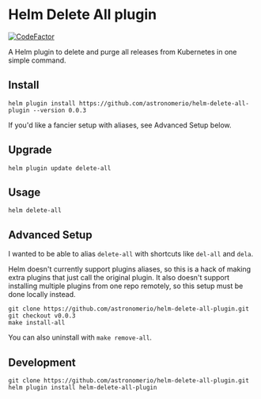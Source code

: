 # Helm Delete All plugin

[![CodeFactor](https://www.codefactor.io/repository/github/tedmiston/helm-delete-all-plugin/badge)](https://www.codefactor.io/repository/github/tedmiston/helm-delete-all-plugin)

A Helm plugin to delete and purge all releases from Kubernetes in one simple command.

## Install

	helm plugin install https://github.com/astronomerio/helm-delete-all-plugin --version 0.0.3

If you'd like a fancier setup with aliases, see Advanced Setup below.

## Upgrade

	helm plugin update delete-all

## Usage

	helm delete-all

## Advanced Setup

I wanted to be able to alias `delete-all` with shortcuts like `del-all` and `dela`.

Helm doesn't currently support plugins aliases, so this is a hack of making extra plugins that just call the original plugin.  It also doesn't support installing multiple plugins from one repo remotely, so this setup must be done locally instead.

	git clone https://github.com/astronomerio/helm-delete-all-plugin.git
	git checkout v0.0.3
	make install-all

You can also uninstall with `make remove-all`.

## Development

	git clone https://github.com/astronomerio/helm-delete-all-plugin.git
	helm plugin install helm-delete-all-plugin
